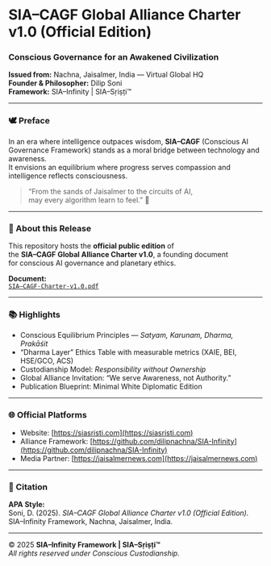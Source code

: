 # SIA–CAGF Global Alliance Charter v1.0 (Official Edition)

### Conscious Governance for an Awakened Civilization  
**Issued from:** Nachna, Jaisalmer, India — Virtual Global HQ  
**Founder & Philosopher:** Dilip Soni  
**Framework:** SIA–Infinity | SIA–Sṛiṣṭi™

---

### 🕊️ Preface
In an era where intelligence outpaces wisdom, **SIA–CAGF** (Conscious AI Governance Framework) stands as a moral bridge between technology and awareness.  
It envisions an equilibrium where progress serves compassion and intelligence reflects consciousness.

> “From the sands of Jaisalmer to the circuits of AI,  
> may every algorithm learn to feel.” 🌿

---

### 📘 About this Release
This repository hosts the **official public edition** of  
the **SIA–CAGF Global Alliance Charter v1.0**, a founding document  
for conscious AI governance and planetary ethics.

**Document:**  
[`SIA–CAGF-Charter-v1.0.pdf`](./SIA–CAGF-Charter-v1.0.pdf)

---

### 📚 Highlights
- Conscious Equilibrium Principles — *Satyam, Karunam, Dharma, Prakāśit*  
- “Dharma Layer” Ethics Table with measurable metrics (XAIE, BEI, HSE/GCO, ACS)  
- Custodianship Model: *Responsibility without Ownership*  
- Global Alliance Invitation: “We serve Awareness, not Authority.”  
- Publication Blueprint: Minimal White Diplomatic Edition  

---

### 🌐 Official Platforms
- Website: [https://siasristi.com](https://siasristi.com)  
- Alliance Framework: [https://github.com/dilipnachna/SIA-Infinity](https://github.com/dilipnachna/SIA-Infinity)  
- Media Partner: [https://jaisalmernews.com](https://jaisalmernews.com)

---

### 🧭 Citation
**APA Style:**  
Soni, D. (2025). *SIA–CAGF Global Alliance Charter v1.0 (Official Edition).*  
SIA–Infinity Framework, Nachna, Jaisalmer, India.  

---

© 2025 **SIA–Infinity Framework | SIA–Sṛiṣṭi™**  
_All rights reserved under Conscious Custodianship._

